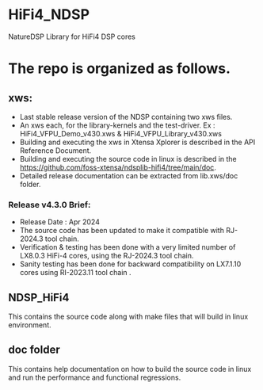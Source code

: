 # HiFi4_NDSP
NatureDSP Library for HiFi4 DSP cores

# The repo is organized as follows.

## xws:
  * Last stable release version of the NDSP containing two xws files.
  * An xws each, for the library-kernels and the test-driver.
    Ex : HiFi4_VFPU_Demo_v430.xws & HiFi4_VFPU_Library_v430.xws
  * Building and executing the xws in Xtensa Xplorer is described in the API Reference Document. 
  * Building and executing the source code in linux is described in the https://github.com/foss-xtensa/ndsplib-hifi4/tree/main/doc.
  * Detailed release documentation can be extracted from lib.xws/doc folder.

### Release v4.3.0 Brief: 
* Release Date : Apr 2024
* The source code has been updated to make it compatible with RJ-2024.3 tool chain.
* Verification & testing has been done with a very limited number of LX8.0.3 HiFi-4 cores, using the RJ-2024.3 tool chain.
* Sanity testing has been done for backward compatibility on LX7.1.10 cores using RI-2023.11 tool chain .   

## NDSP_HiFi4
This contains the source code along with make files that will build in linux environment.  

## doc folder
This contains help documentation on how to build the source code in linux and run the performance and functional regressions. 

